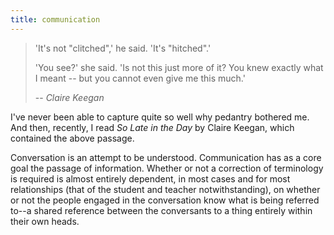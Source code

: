 ```yaml
---
title: communication
---
```


> 'It's not "clitched",' he said. 'It's "hitched".'
>
> 'You see?' she said. 'Is not this just more of it? You knew exactly what I meant -- but you cannot even give me this much.'
> 
> -- <cite>Claire Keegan</cite>

I've never been able to capture quite so well why pedantry bothered me. And then, recently, I read _So Late in the Day_ by Claire Keegan, which contained the above passage.

Conversation is an attempt to be understood. Communication has as a core goal the passage of information. Whether or not a correction of terminology is required is almost entirely dependent, in most cases and for most relationships (that of the student and teacher notwithstanding), on whether or not the people engaged in the conversation know what is being referred to--a shared reference between the conversants to a thing entirely within their own heads.
